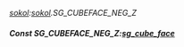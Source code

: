 _[sokol](../../modules/sokol/sokol-module.md):[sokol](../../modules/sokol/sokol-module.md).SG\_CUBEFACE\_NEG\_Z_
##### Const SG\_CUBEFACE\_NEG\_Z:[sg_cube_face](../../modules/sokol/sokol-sg_cube_face.md)

